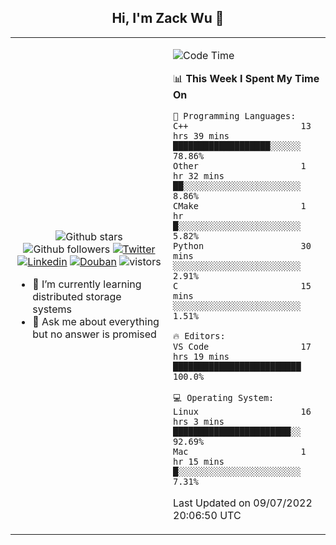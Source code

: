 <h2 align="center"> Hi, I'm Zack Wu 👋 </h2>

<table>
    <tr>
        <td valign="center" width="50%">
            <p align="center">
              <img src="https://img.shields.io/github/stars/izackwu?style=social" alt="Github stars" />
              <img src="https://img.shields.io/github/followers/izackwu?style=social" alt="Github followers" />
              <a href="https://twitter.com/_zackwu"><img src="https://img.shields.io/badge/@__zackwu-1DA1F2?style=flat&logo=Twitter&logoColor=white" alt="Twitter"/></a>
              <a href="https://www.linkedin.com/in/izackwu/?locale=en_US"><img src="https://img.shields.io/badge/@izackwu-0073b1?style=flat&logo=LinkedIn&logoColor=white" alt="Linkedin" /></a>
              <a href="https://www.douban.com/people/keith1"><img src="https://img.shields.io/badge/@keith1-007722?style=flat&logo=Douban&logoColor=white" alt="Douban" /></a>
              <img src="https://visitor-badge.glitch.me/badge?page_id=keithnull" alt="vistors" />
            </p>
            <ul>
                <li>🌱 I’m currently learning distributed storage systems</li>
                <li>💬 Ask me about everything but no answer is promised</li>
            </ul>
        </td>
       <td valign="top" width="50%">
    
<!--START_SECTION:waka-->
![Code Time](http://img.shields.io/badge/Code%20Time-0%20secs-blue)

📊 **This Week I Spent My Time On** 

```text
💬 Programming Languages: 
C++                      13 hrs 39 mins      ███████████████████░░░░░░   78.86% 
Other                    1 hr 32 mins        ██░░░░░░░░░░░░░░░░░░░░░░░   8.86% 
CMake                    1 hr                █░░░░░░░░░░░░░░░░░░░░░░░░   5.82% 
Python                   30 mins             ░░░░░░░░░░░░░░░░░░░░░░░░░   2.91% 
C                        15 mins             ░░░░░░░░░░░░░░░░░░░░░░░░░   1.51%

🔥 Editors: 
VS Code                  17 hrs 19 mins      █████████████████████████   100.0%

💻 Operating System: 
Linux                    16 hrs 3 mins       ███████████████████████░░   92.69% 
Mac                      1 hr 15 mins        █░░░░░░░░░░░░░░░░░░░░░░░░   7.31%

```


 Last Updated on 09/07/2022 20:06:50 UTC
<!--END_SECTION:waka-->
</td></tr>
</table>



